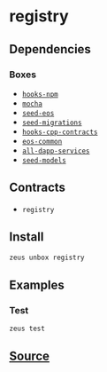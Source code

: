 
registry 
====================




## Dependencies
### Boxes
* [`hooks-npm`](hooks-npm.md)
* [`mocha`](mocha.md)
* [`seed-eos`](seed-eos.md)
* [`seed-migrations`](seed-migrations.md)
* [`hooks-cpp-contracts`](hooks-cpp-contracts.md)
* [`eos-common`](eos-common.md)
* [`all-dapp-services`](all-dapp-services.md)
* [`seed-models`](seed-models.md)


## Contracts
* `registry`
## Install
```bash
zeus unbox registry
```
## Examples
### Test 
```bash
zeus test
```





## [Source](https://github.com/liquidapps-io/zeus-sdk/tree/master/boxes/groups/eos-framework/registry)
